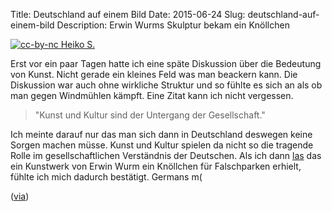 Title: Deutschland auf einem Bild
Date: 2015-06-24
Slug: deutschland-auf-einem-bild
Description: Erwin Wurms Skulptur bekam ein Knöllchen


[![cc-by-nc Heiko S.]({filename}/images/erwin-wurm-truck.jpg)](https://www.flickr.com/photos/craxler/18876516930/in/photolist-uL4erJ-v39v9J-v3Dgca-uL45Qs)

Erst vor ein paar Tagen hatte ich eine späte Diskussion über die Bedeutung von Kunst. Nicht gerade ein kleines Feld was man beackern kann. Die Diskussion war auch ohne wirkliche Struktur und so fühlte es sich an als ob man gegen Windmühlen kämpft. Eine Zitat kann ich nicht vergessen.

> "Kunst und Kultur sind der Untergang der Gesellschaft."

Ich meinte darauf nur das man sich dann in Deutschland deswegen keine Sorgen machen müsse. Kunst und Kultur spielen da nicht so die tragende Rolle im gesellschaftlichen Verständnis der Deutschen. Als ich dann [las](http://www.monopol-magazin.de/beamte-verpassen-erwin-wurm-kunstwerk-ein-kn%C3%B6llchen) das ein Kunstwerk von Erwin Wurm ein Knöllchen für Falschparken erhielt, fühlte ich mich dadurch bestätigt. Germans m(

([via](http://www.thisiscolossal.com/2015/06/erwin-wurm-ticket/))
